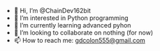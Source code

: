 - 👋 Hi, I’m @ChainDev162bit
- 👀 I’m interested in Python programming
- 🌱 I’m currently learning advanced pyhon
- 💞️ I’m looking to collaborate on nothing (for now)
- 📫 How to reach me: gdcolon555@gmail.com

<!---
ChainDev162bit/ChainDev162bit is a ✨ special ✨ repository because its `README.md` (this file) appears on your GitHub profile.
You can click the Preview link to take a look at your changes.
--->
